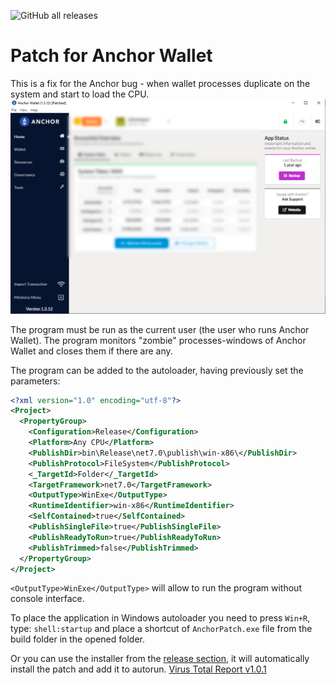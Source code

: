 ![GitHub all releases](https://img.shields.io/github/downloads/Saltant/anchor-patch/total)
# Patch for Anchor Wallet

This is a fix for the Anchor bug - when wallet processes duplicate on the system and start to load the CPU.
![alt text](https://github.com/Saltant/anchor-patch/blob/master/anchor_patch.png?raw=true)

The program must be run as the current user (the user who runs Anchor Wallet). The program monitors "zombie" processes-windows of Anchor Wallet and closes them if there are any.

The program can be added to the autoloader, having previously set the parameters:


```xml
<?xml version="1.0" encoding="utf-8"?>
<Project>
  <PropertyGroup>
    <Configuration>Release</Configuration>
    <Platform>Any CPU</Platform>
    <PublishDir>bin\Release\net7.0\publish\win-x86\</PublishDir>
    <PublishProtocol>FileSystem</PublishProtocol>
    <_TargetId>Folder</_TargetId>
    <TargetFramework>net7.0</TargetFramework>
    <OutputType>WinExe</OutputType>
    <RuntimeIdentifier>win-x86</RuntimeIdentifier>
    <SelfContained>true</SelfContained>
    <PublishSingleFile>true</PublishSingleFile>
    <PublishReadyToRun>true</PublishReadyToRun>
    <PublishTrimmed>false</PublishTrimmed>
  </PropertyGroup>
</Project>
```
```<OutputType>WinExe</OutputType>``` will allow to run the program without console interface.

To place the application in Windows autoloader you need to press ```Win+R```, type: ```shell:startup``` and place a shortcut of ```AnchorPatch.exe``` file from the build folder in the opened folder.

Or you can use the installer from the [release section](https://github.com/Saltant/anchor-patch/releases/latest "Latest Releases"), it will automatically install the patch and add it to autorun.
[Virus Total Report v1.0.1](https://www.virustotal.com/gui/file/b5b930064392eb8cacc00ddf882559e29ded260a02383964d13ec3abb98c52a3?nocache=1 "Virus Total Report v1.0.1")
